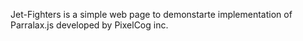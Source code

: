 Jet-Fighters is a simple web page to demonstarte implementation of Parralax.js developed by PixelCog inc.
